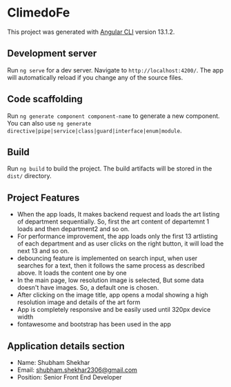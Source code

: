 # ClimedoFe

This project was generated with [Angular CLI](https://github.com/angular/angular-cli) version 13.1.2.

## Development server

Run `ng serve` for a dev server. Navigate to `http://localhost:4200/`. The app will automatically reload if you change any of the source files.

## Code scaffolding

Run `ng generate component component-name` to generate a new component. You can also use `ng generate directive|pipe|service|class|guard|interface|enum|module`.

## Build

Run `ng build` to build the project. The build artifacts will be stored in the `dist/` directory.

## Project Features

- When the app loads, It makes backend request and loads the art listing of department sequentially. So, first the art content of departemnt 1 loads and then department2 and so on.
- For performance improvement, the app loads only the first 13 artlisting of each department and as user clicks on the right button, it will load the next 13 and so on.
- debouncing feature is implemented on search input, when user searches for a text, then it follows the same process as described above. It loads the content one by one
- In the main page, low resolution image is selected, But some data doesn't have images. So, a default one is chosen.
- After clicking on the image title, app opens a modal showing a high resolution image and details of the art form
- App is completely responsive and be easily used until 320px device width
- fontawesome and bootstrap has been used in the app

## Application details section

- Name: Shubham Shekhar
- Email: shubham.shekhar2306@gmail.com
- Position: Senior Front End Developer
